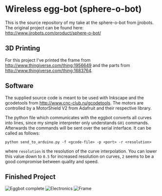 # Wireless egg-bot (sphere-o-bot)

This is the source repository of my take at the sphere-o-bot from jjrobots. The original project can be found here: http://www.jjrobots.com/product/sphere-o-bot/

## 3D Printing
For this project I've printed the frame from http://www.thingiverse.com/thing:1956649 and the parts from http://www.thingiverse.com/thing:1683764.

## Software
The supplied source code is meant to be used with Inkscape and the gcodetools from http://www.cnc-club.ru/gcodetools. The motors are controlled by a MotorShield V2 from Adafruit and their respective library.

The python file which communicates with the eggbot converts all curves into lines, since my simple interpreter only understands `G01` commands. Afterwards the commands will be sent over the serial interface. It can be called as follows:
```
python send_to_arduino.py -f <gcode-file> -p <port> -r <resolution>
```
where `resolution` is the resolution of the curve interpolation. You can lower this value down to `0.5` for increased resolution on curves, `2` seems to be a good compromise between quality and speed.

## Finished Project
![Eggbot complete](https://github.com/reini1305/eggbot/raw/master/images/result.jpg)
![Electronics](https://github.com/reini1305/eggbot/raw/master/images/electronics.jpg)
![Frame](https://github.com/reini1305/eggbot/raw/master/images/frame.jpg)
